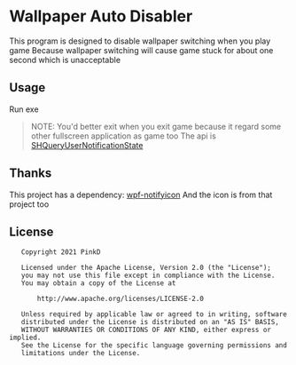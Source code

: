 # Wallpaper Auto Disabler

This program is designed to disable wallpaper switching when you play game
Because wallpaper switching will cause game stuck for about one second which is unacceptable

## Usage

Run exe

> NOTE: You'd better exit when you exit game because it regard some other fullscreen application as game too 
> The api is [SHQueryUserNotificationState](https://docs.microsoft.com/en-us/windows/win32/api/shellapi/nf-shellapi-shqueryusernotificationstate)

## Thanks

This project has a dependency: [wpf-notifyicon](https://github.com/hardcodet/wpf-notifyicon)
And the icon is from that project too

## License

```license
   Copyright 2021 PinkD

   Licensed under the Apache License, Version 2.0 (the "License");
   you may not use this file except in compliance with the License.
   You may obtain a copy of the License at

       http://www.apache.org/licenses/LICENSE-2.0

   Unless required by applicable law or agreed to in writing, software
   distributed under the License is distributed on an "AS IS" BASIS,
   WITHOUT WARRANTIES OR CONDITIONS OF ANY KIND, either express or implied.
   See the License for the specific language governing permissions and
   limitations under the License.
```
